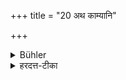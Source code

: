 +++
title = "20 अथ काम्यानि"

+++

<details><summary>Bühler</summary>

20. Now (follows the enumeration of the years to be chosen) for the fulfilment of some (particular) wish,
</details>

<details><summary>हरदत्त-टीका</summary>

## सूत्रम्
अथ काम्यानि ॥ २० ॥
### टिप्पनी
कामनिमित्तान्युपनयनानि वक्ष्यन्ते ॥ २० ॥
</details>
